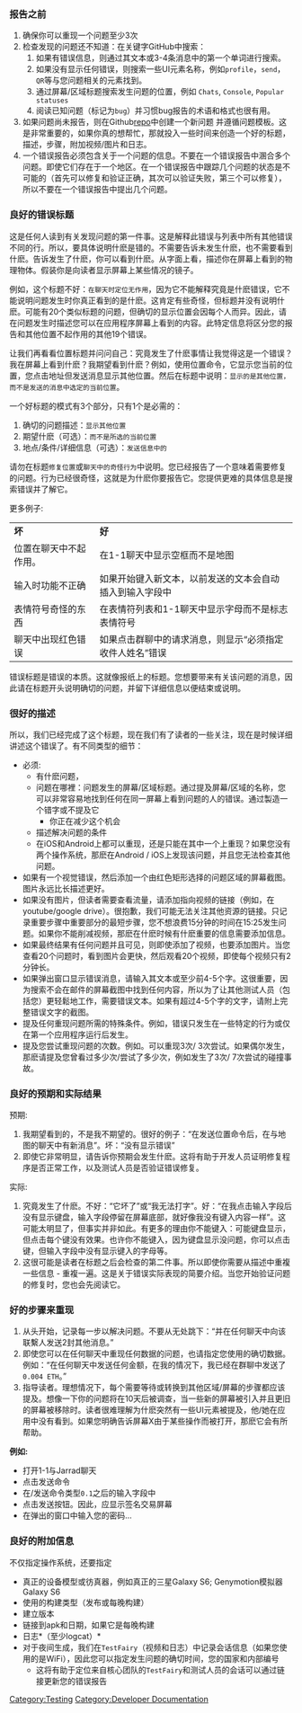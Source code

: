### 报告之前

1.  确保你可以重现一个问题至少3次
2.  检查发现的问题还不知道：在关键字GitHub中搜索：
    1.  如果有错误信息，则通过其文本或3-4条消息中的第一个单词进行搜索。
    2.  如果没有显示任何错误，则搜索一些UI元素名称，例如`profile`，`send`，`QR`等与您问题相关的元素找到。
    3.  通过屏幕/区域标题搜索发生问题的位置，例如 `Chats`, `Console`, `Popular
    statuses`
    4.  阅读已知问题（标记为`bug`）并习惯bug报告的术语和格式也很有用。
3.  如果问题尚未报告，则在Github[repo](https://github.com/status-im/status-react/issues)中创建一个新问题
    并遵循问题模板。这是非常重要的，如果你真的想帮忙，那就投入一些时间来创造一个好的标题，描述，步骤，附加视频/图片和日志。
4.  一个错误报告必须包含关于一个问题的信息。不要在一个错误报告中溷合多个问题。即使它们存在于一个地区。在一个错误报告中跟踪几个问题的状态是不可能的（首先可以修复和验证正确，其次可以验证失败，第三个可以修复），所以不要在一个错误报告中提出几个问题。

### 良好的错误标题

这是任何人读到有关发现问题的第一件事。这是解释此错误与列表中所有其他错误不同的行。所以，要具体说明什麽是错的。不需要告诉未发生什麽，也不需要看到什麽。告诉发生了什麽，你可以看到什麽。从字面上看，描述你在屏幕上看到的物理物体。假装你是向读者显示屏幕上某些情况的镜子。

例如，这个标题不好：`在聊天时定位无作用`，因为它不能解释究竟是什麽错误，它不能说明问题发生时你真正看到的是什麽。这肯定有些奇怪，但标题并没有说明什麽。可能有20个类似标题的问题，但确切的显示位置会因每个人而异。因此，请在问题发生时描述您可以在应用程序屏幕上看到的内容。此特定信息将区分您的报告和其他位置不起作用的其他19个错误。

让我们再看看位置标题并问问自己：究竟发生了什麽事情让我觉得这是一个错误？我在屏幕上看到什麽？我期望看到什麽？例如，使用位置命令，它显示您当前的位置，您点击地址但发送消息显示其他位置。然后在标题中说明：`显示的是其他位置，而不是发送的消息中选定的当前位置`。

一个好标题的模式有3个部分，只有1个是必需的：

1.  确切的问题描述：`显示其他位置`
2.  期望什麽（可选）：`而不是所选的当前位置`
3.  地点/条件/详细信息（可选）：`发送信息中的`

请勿在标题`修复位置`或`聊天中的奇怪行为`中说明。您已经报告了一个意味着需要修复的问题。行为已经很奇怪，这就是为什麽你要报告它。您提供更难的具体信息是搜索错误并了解它。

更多例子:

|             |                               |
| ----------- | ----------------------------- |
| **坏**       | **好**                         |
| 位置在聊天中不起作用。 | 在1-1聊天中显示空框而不是地图              |
| 输入时功能不正确    | 如果开始键入新文本，以前发送的文本会自动插入到输入字段中  |
| 表情符号奇怪的东西   | 在表情符列表和1-1聊天中显示字母而不是标志表情符号    |
| 聊天中出现红色错误   | 如果点击群聊中的请求消息，则显示“必须指定收件人姓名”错误 |

错误标题是错误的本质。这就像报纸上的标题。您想要带来有关该问题的消息，因此请在标题开头说明确切的问题，并留下详细信息以便结束或说明。

### 很好的描述

所以，我们已经完成了这个标题，现在我们有了读者的一些关注，现在是时候详细讲述这个错误了。有不同类型的细节：

  - 必须:
      - 有什麽问题，
      - 问题在哪裡：问题发生的屏幕/区域标题。通过提及屏幕/区域的名称，您可以非常容易地找到任何在同一屏幕上看到问题的人的错误。通过製造一个错字或不提及它
        - 你正在减少这个机会
      - 描述解决问题的条件
      - 在iOS和Android上都可以重现，还是只能在其中一个上重现？如果您没有两个操作系统，那麽在Android /
        iOS上发现该问题，并且您无法检查其他问题。
  - 如果有一个视觉错误，然后添加一个由红色矩形选择的问题区域的屏幕截图。图片永远比长描述更好。
  - 如果没有图片，但读者需要查看流量，请添加指向视频的链接（例如，在youtube/google
    drive）。很抱歉，我们可能无法关注其他资源的链接。只记录重要步骤中重要部分的最短步骤，您不想浪费15分钟的时间在15:25发生问题。如果你不能削减视频，那麽在什麽时候有什麽重要的信息需要添加信息。
  - 如果最终结果有任何问题并且可见，则即使添加了视频，也要添加图片。当您查看20个问题时，看到图片会更快，然后观看20个视频，即使每个视频只有2分钟长。
  - 如果弹出窗口显示错误消息，请输入其文本或至少前4-5个字。这很重要，因为搜索不会在邮件的屏幕截图中找到任何内容，所以为了让其他测试人员（包括您）更轻鬆地工作，需要错误文本。如果有超过4-5个字的文字，请附上完整错误文字的截图。
  - 提及任何重现问题所需的特殊条件。例如，错误只发生在一些特定的行为或仅在第一个应用程序运行后发生。
  - 提及您尝试重现问题的次数。例如。可以重现3次/ 3次尝试。如果偶尔发生，那麽请提及您曾看过多少次/尝试了多少次，例如发生了3次/
    7次尝试的碰撞事故。

### 良好的预期和实际结果

预期:

1.  我期望看到的，不是我不期望的。很好的例子：“在发送位置命令后，在与地图的聊天中有新消息”。坏：“没有显示错误”
2.  即使它非常明显，请告诉你预期会发生什麽。这将有助于开发人员证明修复程序是否正常工作，以及测试人员是否验证错误修复。

实际:

1.  究竟发生了什麽。不好：“它坏了”或“我无法打字”。好：“在我点击输入字段后没有显示键盘，输入字段停留在屏幕底部，就好像我没有键入内容一样”。这可能太明显了，但事实并非如此。有更多的理由你不能键入：可能键盘显示，但点击每个键没有效果。也许你不能键入，因为键盘显示没问题，你可以点击键，但输入字段中没有显示键入的字母等。
2.  这很可能是读者在标题之后会检查的第二件事。所以即使你需要从描述中重複一些信息 -
    重複一遍。这是关于错误实际表现的简要介绍。当您开始验证问题的修复时，您也会先阅读它。

### 好的步骤来重现

1.  从头开始，记录每一步以解决问题。不要从无处跳下：“并在任何聊天中向该联繫人发送2封其他消息。”
2.  即使您可以在任何聊天中重现任何数据的问题，也请指定您使用的确切数据。例如：“在任何聊天中发送任何金额，在我的情况下，我已经在群聊中发送了`0.004
    ETH`。”
3.  指导读者。理想情况下，每个需要等待或转换到其他区域/屏幕的步骤都应该提及。想像一下你的问题将在10天后被调查，当一些新的屏幕被引入并且更旧的屏幕被移除时。读者很难理解为什麽突然有一些UI元素被提及，他/她在应用中没有看到。如果您明确告诉屏幕X由于某些操作而被打开，那麽它会有所帮助。

**例如:**

  - 打开1-1与Jarrad聊天
  - 点击发送命令
  - 在/发送命令类型`0.1`之后的输入字段中
  - 点击发送按钮。因此，应显示签名交易屏幕
  - 在弹出的窗口中输入您的密码...

### 良好的附加信息

不仅指定操作系统，还要指定

  - 真正的设备模型或彷真器，例如真正的三星Galaxy S6; Genymotion模拟器Galaxy
    S6
  - 使用的构建类型（发布或每晚构建）
  - 建立版本
  - 链接到apk和日期，如果它是每晚构建
  - 日志*（至少logcat）*
  - 对于夜间生成，我们在`TestFairy`（视频和日志）中记录会话信息（如果您使用的是WiFi），因此您可以指定发生问题的确切时间，您的国家和内部编号
    - 这将有助于定位来自核心团队的`TestFairy`和测试人员的会话可以通过链接更新您的错误报告

[Category:Testing](Category:Testing "wikilink") [Category:Developer
Documentation](Category:Developer_Documentation "wikilink")